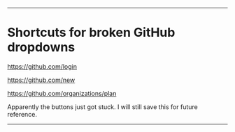 
***

# Shortcuts for broken GitHub dropdowns

https://github.com/login

https://github.com/new

https://github.com/organizations/plan

Apparently the buttons just got stuck. I will still save this for future reference.

***

